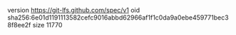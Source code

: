 version https://git-lfs.github.com/spec/v1
oid sha256:6e01d1191113582cefc9016abbd62966af1f1c0da9a0ebe459771bec38f8ee2f
size 11770

